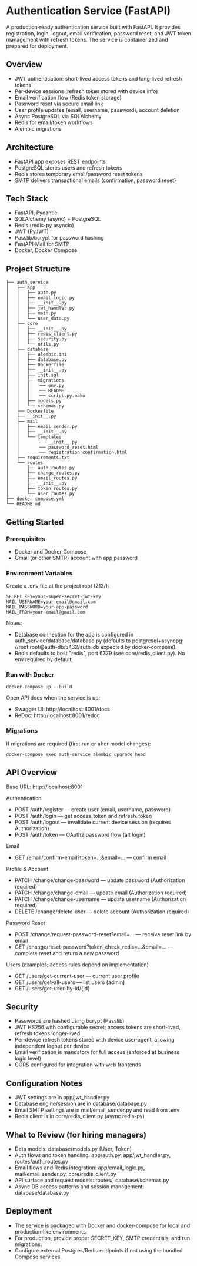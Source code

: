 # Authentication Service (FastAPI)

A production‑ready authentication service built with FastAPI. It provides registration, login, logout, email
verification, password reset, and JWT token management with refresh tokens. The service is containerized and prepared
for deployment.

## Overview

- JWT authentication: short‑lived access tokens and long‑lived refresh tokens
- Per‑device sessions (refresh token stored with device info)
- Email verification flow (Redis token storage)
- Password reset via secure email link
- User profile updates (email, username, password), account deletion
- Async PostgreSQL via SQLAlchemy
- Redis for email/token workflows
- Alembic migrations

## Architecture

- FastAPI app exposes REST endpoints
- PostgreSQL stores users and refresh tokens
- Redis stores temporary email/password reset tokens
- SMTP delivers transactional emails (confirmation, password reset)

## Tech Stack

- FastAPI, Pydantic
- SQLAlchemy (async) + PostgreSQL
- Redis (redis-py asyncio)
- JWT (PyJWT)
- Passlib/bcrypt for password hashing
- FastAPI‑Mail for SMTP
- Docker, Docker Compose

## Project Structure

```auth_service
├── auth_service
│   ├── app
│   │   ├── auth.py
│   │   ├── email_logic.py
│   │   ├── __init__.py
│   │   ├── jwt_handler.py
│   │   ├── main.py
│   │   └── user_data.py
│   ├── core
│   │   ├── __init__.py
│   │   ├── redis_client.py
│   │   ├── security.py
│   │   └── utils.py
│   ├── database
│   │   ├── alembic.ini
│   │   ├── database.py
│   │   ├── Dockerfile
│   │   ├── __init__.py
│   │   ├── init.sql
│   │   ├── migrations
│   │   │   ├── env.py
│   │   │   ├── README
│   │   │   └── script.py.mako
│   │   ├── models.py
│   │   └── schemas.py
│   ├── Dockerfile
│   ├── __init__.py
│   ├── mail
│   │   ├── email_sender.py
│   │   ├── __init__.py
│   │   └── templates
│   │       ├── __init__.py
│   │       ├── password_reset.html
│   │       └── registration_confirmation.html
│   ├── requirements.txt
│   └── routes
│       ├── auth_routes.py
│       ├── change_routes.py
│       ├── email_routes.py
│       ├── __init__.py
│       ├── token_routes.py
│       └── user_routes.py
├── docker-compose.yml
└── README.md
```

## Getting Started

### Prerequisites

- Docker and Docker Compose
- Gmail (or other SMTP) account with app password

### Environment Variables

Create a .env file at the project root (213/):

```
SECRET_KEY=your-super-secret-jwt-key
MAIL_USERNAME=your-email@gmail.com
MAIL_PASSWORD=your-app-password
MAIL_FROM=your-email@gmail.com
```

Notes:

- Database connection for the app is configured in auth_service/database/database.py (defaults to postgresql+asyncpg:
  //root:root@auth-db:5432/auth_db expected by docker-compose).
- Redis defaults to host "redis", port 6379 (see core/redis_client.py). No env required by default.

### Run with Docker

```
docker-compose up --build 
```

Open API docs when the service is up:

- Swagger UI: http://localhost:8001/docs
- ReDoc:      http://localhost:8001/redoc

### Migrations

If migrations are required (first run or after model changes):

```
docker-compose exec auth-service alembic upgrade head
```

## API Overview

Base URL: http://localhost:8001

Authentication

- POST /auth/register — create user (email, username, password)
- POST /auth/login — get access_token and refresh_token
- POST /auth/logout — invalidate current device session (requires Authorization)
- POST /auth/token — OAuth2 password flow (alt login)

Email

- GET /email/confirm-email?token=...&email=... — confirm email

Profile & Account

- PATCH /change/change-password — update password (Authorization required)
- PATCH /change/change-email — update email (Authorization required)
- PATCH /change/change-username — update username (Authorization required)
- DELETE /change/delete-user — delete account (Authorization required)

Password Reset

- POST /change/request-password-reset?email=... — receive reset link by email
- GET /change/reset-password?token_check_redis=...&email=... — complete reset and return a new password

Users (examples; access rules depend on implementation)

- GET /users/get-current-user — current user profile
- GET /users/get-all-users — list users (admin)
- GET /users/get-user-by-id/{id}

## Security

- Passwords are hashed using bcrypt (Passlib)
- JWT HS256 with configurable secret; access tokens are short‑lived, refresh tokens longer‑lived
- Per‑device refresh tokens stored with device user‑agent, allowing independent logout per device
- Email verification is mandatory for full access (enforced at business logic level)
- CORS configured for integration with web frontends

## Configuration Notes

- JWT settings are in app/jwt_handler.py
- Database engine/session are in database/database.py
- Email SMTP settings are in mail/email_sender.py and read from .env
- Redis client is in core/redis_client.py (async redis-py)

## What to Review (for hiring managers)

- Data models: database/models.py (User, Token)
- Auth flows and token handling: app/auth.py, app/jwt_handler.py, routes/auth_routes.py
- Email flows and Redis integration: app/email_logic.py, mail/email_sender.py, core/redis_client.py
- API surface and request models: routes/, database/schemas.py
- Async DB access patterns and session management: database/database.py

## Deployment

- The service is packaged with Docker and docker-compose for local and production‑like environments.
- For production, provide proper SECRET_KEY, SMTP credentials, and run migrations.
- Configure external Postgres/Redis endpoints if not using the bundled Compose services.
